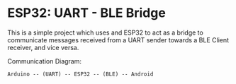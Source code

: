 # ESP32: UART - BLE Bridge

This is a simple project which uses and ESP32 to act as a bridge to communicate messages received from a UART sender towards a BLE Client receiver, and vice versa.

Communication Diagram:

`Arduino -- (UART) -- ESP32 -- (BLE) -- Android`